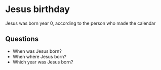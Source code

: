 Jesus birthday
==============

Jesus was born year 0, according to the person who made the calendar

Questions
---------
- When was Jesus born?
- When where Jesus born?
- Which year was Jesus born?
